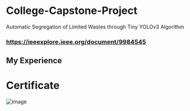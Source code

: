 # College-Capstone-Project
Automatic Segregation of Limited Wastes through Tiny YOLOv3 Algorithm
### https://ieeexplore.ieee.org/document/9984545
## My Experience


# Certificate
![image](https://github.com/user-attachments/assets/34d06bb8-79ad-4502-8ef4-38e28b3cf1db)

